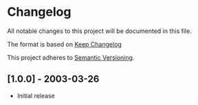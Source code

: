 # Changelog
All notable changes to this project will be documented in this file.

The format is based on [Keep Changelog](https://keepachangelog.com/en/1.0.0/)

This project adheres to [Semantic Versioning](https://semver.org/spec/v2.0.0.html).

## [1.0.0] - 2003-03-26
- Initial release 

